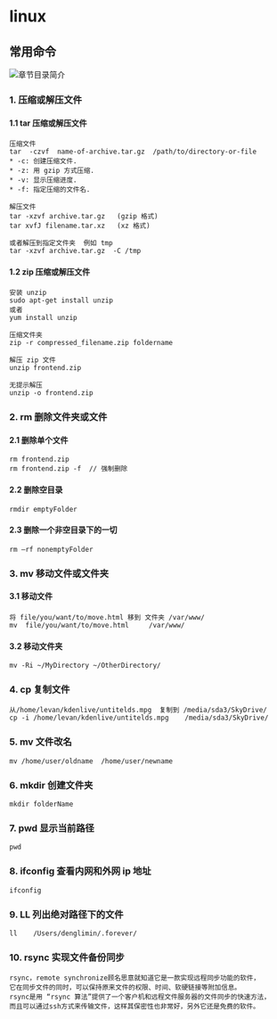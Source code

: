 # linux
## 常用命令
![章节目录简介](http://www.denglm.com/images/backtotop.png)

### 1. 压缩或解压文件

#### 1.1 tar 压缩或解压文件

    压缩文件
    tar  -czvf  name-of-archive.tar.gz  /path/to/directory-or-file
    * -c: 创建压缩文件.
    * -z: 用 gzip 方式压缩.
    * -v: 显示压缩进度.
    * -f: 指定压缩的文件名.

    解压文件
    tar -xzvf archive.tar.gz   (gzip 格式)
    tar xvfJ filename.tar.xz   (xz 格式)

    或者解压到指定文件夹  例如 tmp
    tar -xzvf archive.tar.gz  -C /tmp

#### 1.2 zip 压缩或解压文件

    安装 unzip
    sudo apt-get install unzip
    或者
    yum install unzip

    压缩文件夹
    zip -r compressed_filename.zip foldername

    解压 zip 文件
    unzip frontend.zip

    无提示解压
    unzip -o frontend.zip

### 2. rm 删除文件夹或文件
#### 2.1 删除单个文件

    rm frontend.zip
    rm frontend.zip -f  // 强制删除

#### 2.2 删除空目录

    rmdir emptyFolder

#### 2.3 删除一个非空目录下的一切

    rm –rf nonemptyFolder

### 3. mv 移动文件或文件夹
#### 3.1 移动文件

    将 file/you/want/to/move.html 移到 文件夹 /var/www/
    mv  file/you/want/to/move.html     /var/www/

#### 3.2 移动文件夹

    mv -Ri ~/MyDirectory ~/OtherDirectory/

### 4. cp 复制文件

    从/home/levan/kdenlive/untitelds.mpg  复制到 /media/sda3/SkyDrive/
    cp -i /home/levan/kdenlive/untitelds.mpg    /media/sda3/SkyDrive/

### 5. mv 文件改名

    mv /home/user/oldname  /home/user/newname

### 6. mkdir 创建文件夹

    mkdir folderName

### 7. pwd  显示当前路径

    pwd

### 8. ifconfig 查看内网和外网 ip 地址

    ifconfig

### 9. LL 列出绝对路径下的文件

    ll    /Users/denglimin/.forever/

### 10. rsync 实现文件备份同步

    rsync，remote synchronize顾名思意就知道它是一款实现远程同步功能的软件，
    它在同步文件的同时，可以保持原来文件的权限、时间、软硬链接等附加信息。
    rsync是用 “rsync 算法”提供了一个客户机和远程文件服务器的文件同步的快速方法，
    而且可以通过ssh方式来传输文件，这样其保密性也非常好，另外它还是免费的软件。